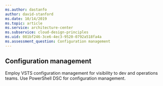 ```yaml
---
ms.author: dastanfo
author: david-stanford
ms.date: 10/14/2019
ms.topic: article
ms.service: architecture-center
ms.subservice: cloud-design-principles
ms.uid: 081bf246-3ce6-4ec3-9520-0792a518fa4a
ms.assessment_question: Configuration management
---
```

## Configuration management

Employ VSTS configuration management for visibility to dev and operations teams. Use PowerShell DSC for configuration management.

